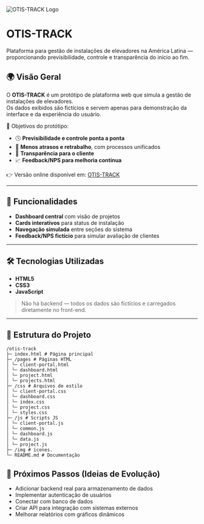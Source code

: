 ![OTIS-TRACK Logo](/img/logo-readme.png.png)

# OTIS-TRACK

Plataforma para gestão de instalações de elevadores na América Latina — proporcionando previsibilidade, controle e transparência do início ao fim.

## 🌍 Visão Geral

O **OTIS-TRACK** é um protótipo de plataforma web que simula a gestão de instalações de elevadores.  
Os dados exibidos são fictícios e servem apenas para demonstração da interface e da experiência do usuário.  

🔑 Objetivos do protótipo:
- 🕓 **Previsibilidade e controle ponta a ponta**  
- 🔄 **Menos atrasos e retrabalho**, com processos unificados  
- 👥 **Transparência para o cliente**  
- 📈 **Feedback/NPS para melhoria contínua**  

👉 Versão online disponível em: [OTIS-TRACK](https://ottis-track.vercel.app/)  

---

## 🚀 Funcionalidades

- **Dashboard central** com visão de projetos  
- **Cards interativos** para status de instalação
- **Navegação simulada** entre seções do sistema  
- **Feedback/NPS fictício** para simular avaliação de clientes  

---

## 🛠️ Tecnologias Utilizadas

- **HTML5**  
- **CSS3** 
- **JavaScript**

> Não há backend — todos os dados são fictícios e carregados diretamente no front-end.  

---

## 📂 Estrutura do Projeto

```
/otis-track
├─ index.html # Página principal
├─ /pages # Páginas HTML
│ └─ client-portal.html
│ └─ dashboard.html
│ └─ project.html
│ └─ projects.html
├─ /css # Arquivos de estilo
│ └─ client-portal.css
│ └─ dashboard.css
│ └─ index.css
│ └─ project.css
│ └─ styles.css
├─ /js # Scripts JS
│ └─ client-portal.js
│ └─ common.js
│ └─ dashboard.js
│ └─ data.js
│ └─ project.js
├─ /img # ícones.
└─ README.md # Documentação
```

## 📌 Próximos Passos (Ideias de Evolução)
- Adicionar backend real para armazenamento de dados
- Implementar autenticação de usuários
- Conectar com banco de dados
- Criar API para integração com sistemas externos
- Melhorar relatórios com gráficos dinâmicos
